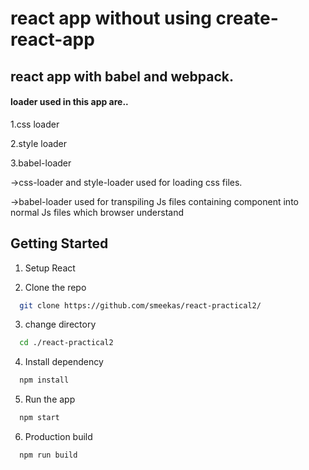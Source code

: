 # react app without using create-react-app

## react app with babel and webpack.

#### loader used in this app are..

1.css loader

2.style loader

3.babel-loader

->css-loader and style-loader used for loading css files.

->babel-loader used for transpiling Js files containing component into normal Js files which browser understand

## Getting Started

1. Setup React

2. Clone the repo</br>

```sh
  git clone https://github.com/smeekas/react-practical2/
```

3. change directory</br>

```sh
  cd ./react-practical2
```

4. Install dependency</br>

```sh
  npm install
```

5. Run the app</br>

```sh
  npm start
```

6. Production build</br>

```sh
  npm run build
```
